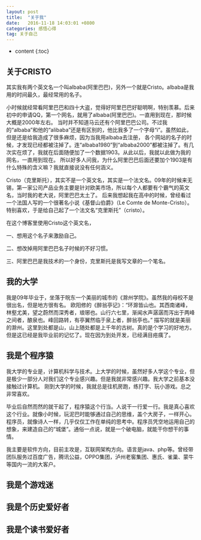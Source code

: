 ```yaml
---
layout: post
title:  "关于我"
date:   2016-11-18 14:03:01 +0800
categories: 感悟心得
tag: 关于自己
---
```


* content
{:toc}

关于CRISTO
------------
其实我有两个英文名一个叫albaba(阿里巴巴)，另外一个就是Cristo。albaba是我用的时间最久，最经常用的名子。

小时候就经常看阿里巴巴和四十大盗，觉得好阿里巴巴好聪明啊，特别羡慕。后来初中的申请QQ，第一个网名，就用了albaba(阿里巴巴)。一直用到现在，那时候大概是2000年左右。
当时并不知道马云还有个阿里巴巴公司。不过我的“albaba”和他的“alibaba”还是有区别的，他比我多了一个字母“i”。虽然如此，但是还是给我造成了很多麻烦，因为当我用albaba去注册，
各个网站的名子的时候，才发现已经都被注掉了。连“albaba1980”到“albaba2000”都被注掉了。有几次实在烦了，我就在后面随便加了一个数据1903。从此以后，我就以此做为我的网名，一直用到现在。
所以好多人问我，为什么阿里巴巴后面还要加个1903是有什么特殊的含义嘛？我就直接说没有任何涵义。

Cristo（克里斯托），其实不是一个英文名，其实是一个法文名。09年的时候来无锡，第一家公司产品业务主要是针对欧美市场，所以每个人都要有个霸气的英文名，当时我的老大说，阿里巴巴太土了。
后来我想起我在高中的时候，曾经看过一个法国人写的一个很著名小说《基督山伯爵》（Le Comte de Monte-Cristo）。特别喜欢，于是给自己起了一个法文名“克里斯托”（cristo）。

在这个博客里使用Cristo这个英文名，

一、想用这个名子来激励自己。 

二、想改掉用阿里巴巴名子时候的不好习惯。 

三、阿里巴巴是我技术的一个身份，克里斯托是我写文章的一个笔名。


我的大学
------------
我是09年毕业于，坐落于晥东一个美丽的城市的《滁州学院》。虽然我的母校不是很出名，但是地方很有名。
欧阳修的《醉翁亭记》：“环滁皆山也。其西南诸峰，林壑尤美，望之蔚然而深秀者，琅琊也。山行六七里，渐闻水声潺潺而泻出于两峰之间者，酿泉也。峰回路转，有亭翼然临于泉上者，醉翁亭也。”
描写的就是美丽的滁州。这里到处都是山，山上随处都是上千年的古树。真的是个学习的好地方。
但是这已经是我毕业前的记忆了。现在因为到处开发，已经满目疮痍了。

我是个程序猿
------------
我大学的专业是，计算机科学与技术。上大学的时候，虽然好多人学这个专业，但是极少一部分人对我们这个专业感兴趣。但是我就非常感兴趣。我大学之前基本没接触过计算机。
刚到大学的时候，我就总是往机房跑，练打字、玩小游戏。总之非常喜欢。

毕业后自然而然的就干起了，程序猿这个行当。人说干一行爱一行。我是真心喜欢这个行业。就像小时候，玩泥巴时能够通过自己的思维，盖个大房子，一样开心。
程序员，就像诗人一样，几乎仅仅工作在单纯的思考中。程序员凭空地运用自己的想象，来建造自己的“城堡”。通俗一点说，就是一个破电脑，就能干你想干的事情。

我主要是软件方向，目前主攻是，互联网架构方向。语言是java、php等。曾经带团队服务过百度广告，腾讯公益，OPPO集团，泸州老窖集团、惠氏、雀巢、蒙牛等国内一流的大客户。


我是个游戏迷
------------


我是个历史爱好者
---------------


我是个读书爱好者
---------------


